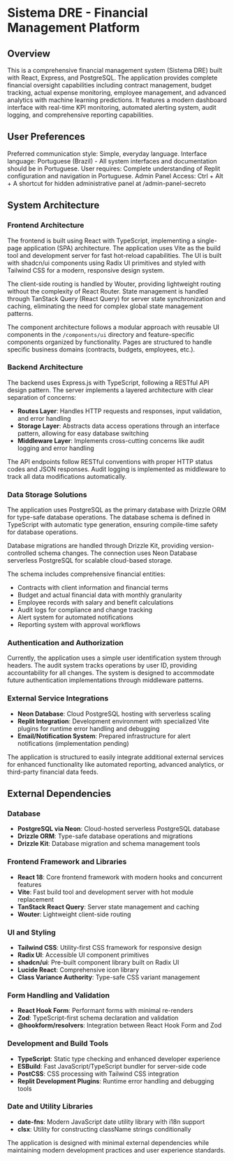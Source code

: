 # Sistema DRE - Financial Management Platform

## Overview

This is a comprehensive financial management system (Sistema DRE) built with React, Express, and PostgreSQL. The application provides complete financial oversight capabilities including contract management, budget tracking, actual expense monitoring, employee management, and advanced analytics with machine learning predictions. It features a modern dashboard interface with real-time KPI monitoring, automated alerting system, audit logging, and comprehensive reporting capabilities.

## User Preferences

Preferred communication style: Simple, everyday language.
Interface language: Portuguese (Brazil) - All system interfaces and documentation should be in Portuguese.
User requires: Complete understanding of Replit configuration and navigation in Portuguese.
Admin Panel Access: Ctrl + Alt + A shortcut for hidden administrative panel at /admin-panel-secreto

## System Architecture

### Frontend Architecture
The frontend is built using React with TypeScript, implementing a single-page application (SPA) architecture. The application uses Vite as the build tool and development server for fast hot-reload capabilities. The UI is built with shadcn/ui components using Radix UI primitives and styled with Tailwind CSS for a modern, responsive design system.

The client-side routing is handled by Wouter, providing lightweight routing without the complexity of React Router. State management is handled through TanStack Query (React Query) for server state synchronization and caching, eliminating the need for complex global state management patterns.

The component architecture follows a modular approach with reusable UI components in the `/components/ui` directory and feature-specific components organized by functionality. Pages are structured to handle specific business domains (contracts, budgets, employees, etc.).

### Backend Architecture
The backend uses Express.js with TypeScript, following a RESTful API design pattern. The server implements a layered architecture with clear separation of concerns:

- **Routes Layer**: Handles HTTP requests and responses, input validation, and error handling
- **Storage Layer**: Abstracts data access operations through an interface pattern, allowing for easy database switching
- **Middleware Layer**: Implements cross-cutting concerns like audit logging and error handling

The API endpoints follow RESTful conventions with proper HTTP status codes and JSON responses. Audit logging is implemented as middleware to track all data modifications automatically.

### Data Storage Solutions
The application uses PostgreSQL as the primary database with Drizzle ORM for type-safe database operations. The database schema is defined in TypeScript with automatic type generation, ensuring compile-time safety for database operations.

Database migrations are handled through Drizzle Kit, providing version-controlled schema changes. The connection uses Neon Database serverless PostgreSQL for scalable cloud-based storage.

The schema includes comprehensive financial entities:
- Contracts with client information and financial terms
- Budget and actual financial data with monthly granularity
- Employee records with salary and benefit calculations
- Audit logs for compliance and change tracking
- Alert system for automated notifications
- Reporting system with approval workflows

### Authentication and Authorization
Currently, the application uses a simple user identification system through headers. The audit system tracks operations by user ID, providing accountability for all changes. The system is designed to accommodate future authentication implementations through middleware patterns.

### External Service Integrations
- **Neon Database**: Cloud PostgreSQL hosting with serverless scaling
- **Replit Integration**: Development environment with specialized Vite plugins for runtime error handling and debugging
- **Email/Notification System**: Prepared infrastructure for alert notifications (implementation pending)

The application is structured to easily integrate additional external services for enhanced functionality like automated reporting, advanced analytics, or third-party financial data feeds.

## External Dependencies

### Database
- **PostgreSQL via Neon**: Cloud-hosted serverless PostgreSQL database
- **Drizzle ORM**: Type-safe database operations and migrations
- **Drizzle Kit**: Database migration and schema management tools

### Frontend Framework and Libraries
- **React 18**: Core frontend framework with modern hooks and concurrent features
- **Vite**: Fast build tool and development server with hot module replacement
- **TanStack React Query**: Server state management and caching
- **Wouter**: Lightweight client-side routing

### UI and Styling
- **Tailwind CSS**: Utility-first CSS framework for responsive design
- **Radix UI**: Accessible UI component primitives
- **shadcn/ui**: Pre-built component library built on Radix UI
- **Lucide React**: Comprehensive icon library
- **Class Variance Authority**: Type-safe CSS variant management

### Form Handling and Validation
- **React Hook Form**: Performant forms with minimal re-renders
- **Zod**: TypeScript-first schema declaration and validation
- **@hookform/resolvers**: Integration between React Hook Form and Zod

### Development and Build Tools
- **TypeScript**: Static type checking and enhanced developer experience
- **ESBuild**: Fast JavaScript/TypeScript bundler for server-side code
- **PostCSS**: CSS processing with Tailwind CSS integration
- **Replit Development Plugins**: Runtime error handling and debugging tools

### Date and Utility Libraries
- **date-fns**: Modern JavaScript date utility library with i18n support
- **clsx**: Utility for constructing className strings conditionally

The application is designed with minimal external dependencies while maintaining modern development practices and user experience standards.